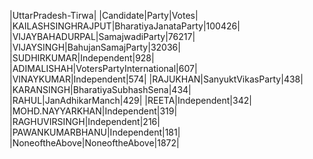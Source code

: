  
|UttarPradesh-Tirwa|
|Candidate|Party|Votes|
|KAILASHSINGHRAJPUT|BharatiyaJanataParty|100426|
|VIJAYBAHADURPAL|SamajwadiParty|76217|
|VIJAYSINGH|BahujanSamajParty|32036|
|SUDHIRKUMAR|Independent|928|
|ADIMALISHAH|VotersPartyInternational|607|
|VINAYKUMAR|Independent|574|
|RAJUKHAN|SanyuktVikasParty|438|
|KARANSINGH|BharatiyaSubhashSena|434|
|RAHUL|JanAdhikarManch|429|
|REETA|Independent|342|
|MOHD.NAYYARKHAN|Independent|319|
|RAGHUVIRSINGH|Independent|216|
|PAWANKUMARBHANU|Independent|181|
|NoneoftheAbove|NoneoftheAbove|1872|
